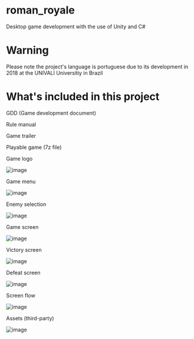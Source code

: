 # roman_royale
Desktop game development with the use of Unity and C#

# Warning

Please note the project's language is portuguese due to its development in 2018 at the UNIVALI Universitiy in Brazil

# What's included in this project

GDD (Game development document)

Rule manual

Game trailer

Playable game (7z file)


Game logo

![image](https://user-images.githubusercontent.com/110004264/197882816-91a2b1e6-98e0-4f9b-be34-1831432f220d.png)

Game menu

![image](https://user-images.githubusercontent.com/110004264/197882884-79682499-53d8-42e5-82fd-7f4132adbb05.png)

Enemy selection

![image](https://user-images.githubusercontent.com/110004264/197882939-6e9f5940-b91a-4bd1-bd18-28f591411b4f.png)

Game screen

![image](https://user-images.githubusercontent.com/110004264/197882969-150289d9-5f85-4517-a511-37da41e85efc.png)

Victory screen

![image](https://user-images.githubusercontent.com/110004264/197882993-4446d064-728d-4c55-a24b-83013a423ead.png)

Defeat screen

![image](https://user-images.githubusercontent.com/110004264/197883018-cf8bdb35-8253-4f5b-be09-a511395479b3.png)

Screen flow

![image](https://user-images.githubusercontent.com/110004264/197883097-e3a054ea-9da3-4a85-a08e-9fc3fbc3d469.png)

Assets (third-party)

![image](https://user-images.githubusercontent.com/110004264/197883178-487963ab-7283-42b0-b212-31b79776d7e9.png)
